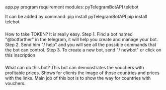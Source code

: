 ###
app.py program requirement modules:
   pyTelegramBotAPI
   telebot
   
  It can be added by command:
                            pip install pyTelegramBotAPI
                            pip install telebot
###

###

How to take TOKEN?
It is really easy.
Step 1. Find a bot named "@botfarther" in the telegram, it will help you create and manage your bot.
Step 2. Send him "/ help" and you will see all the possible commands that the bot can control.
Step 3. To create a new bot, send "/ newbot" or click on this inscription

###

###


What can do this bot?
This bot can demonstrates the vouchers with profitable prices.
Shows for clients the image of those countries and prices with the links.
Main job of this bot is to show the way for countries with vouchers.

##
